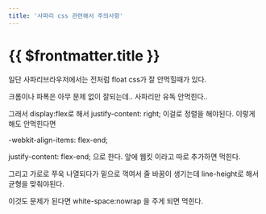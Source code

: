 ```yaml
---
title: '사파리 css 관련해서 주의사항'
---
```


# {{ $frontmatter.title }}


일단 사파리브라우저에서는 전처럼 float css가 잘 안먹힐때가 있다.

크롬이나 파폭은 아무 문제 없이 잘되는데.. 사파리만 유독 안먹힌다.. 

그래서 display:flex로 해서 justify-content: right; 이걸로 정렬을 해야된다. 이렇게 해도 안먹힌다면 

-webkit-align-items: flex-end;

justify-content: flex-end; 으로 한다. 앞에 웹킷 이라고 따로 추가하면 먹힌다.

그리고 가로로 쭈욱 나열되다가 밑으로 꺽여서 줄 바꿈이 생기는데 line-height로 해서 균형을 맞춰야된다. 

이것도 문제가 된다면 white-space:nowrap 을 주게 되면 먹힌다.



